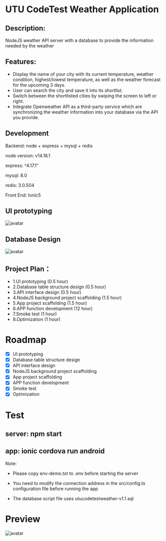 # UTU CodeTest Weather Application

## Description:

NodeJS weather API server with a database to provide the information needed by the weather

## Features:

- Display the name of your city with its current temperature, weather condition,
  highest/lowest temperature, as well as the weather forecast for the upcoming 3 days.
- User can search the city and save it into its shortlist.
- Switch between the shortlisted cities by swiping the screen to left or right.
- Integrate Openweather API as a third-party service which are synchronizing the weather information
  into your database via the API you provide.

## Development

Backend:
node + express + mysql + redis

node version: v14.16.1

express: ^4.17.1"

mysql: 8.0

redis: 3.0.504

Front End:
Ionic5

## UI prototyping
![avatar](https://www.imageoss.com/images/2021/04/15/UTUCodeTestWeathere15970169a3f5d2f.png)

## Database Design
![avatar](https://www.imageoss.com/images/2021/04/15/DBTables625c6c7e88ae2e0f.png)
 
## Project Plan：
- 1.UI prototyping (0.5 hour)
- 2.Database table structure design (0.5 hour)
- 3.API interface design  (0.5 hour)
- 4.NodeJS background project scaffolding  (1.5 hour)
- 5.App project scaffolding  (1.5 hour)
- 6.APP function development  (12 hour)
- 7.Smoke test  (1 hour)
- 8.Optimization (1 hour)

# Roadmap
- [x] UI prototyping
- [x] Database table structure design
- [x] API interface design
- [x] NodeJS background project scaffolding
- [x] App project scaffolding
- [x] APP function development
- [x] Smoke test
- [x] Optimization

# Test
## server: npm start

## app: ionic cordova run android

Note: 

- Please copy env-demo.txt to .env before starting the server

- You need to modify the connection address in the src/config.ts configuration file before running the app

- The database script file uses utucodetestweather-v1.1.sql


# Preview
![avatar](https://www.imageoss.com/images/2021/04/20/UTUCodeTestWeather311e060d51a4b178.gif)
